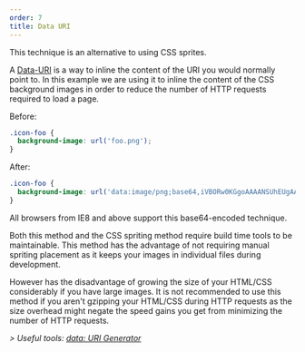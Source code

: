 ```yaml
---
order: 7
title: Data URI
---
```


This technique is an alternative to using CSS sprites.

A [Data-URI](http://en.wikipedia.org/wiki/Data_URI_scheme) is a way to inline the content of the URI you would normally point to. In this example we are using it to inline the content of the CSS background images in order to reduce the number of HTTP requests required to load a page.

Before:
```css
.icon-foo {
  background-image: url('foo.png');
}
```

After:
```css
.icon-foo {
  background-image: url('data:image/png;base64,iVBORw0KGgoAAAANSUhEUgAAAAEAAAABAQMAAAAl21bKAAAAA1BMVEUAAACnej3aAAAAAXRSTlMAQObYZgAAAApJREFUCNdjYAAAAAIAAeIhvDMAAAAASUVORK5CYII%3D');
}
```

All browsers from IE8 and above support this base64-encoded technique.

Both this method and the CSS spriting method require build time tools to be maintainable. This method has the advantage of not requiring manual spriting placement as it keeps your images in individual files during development.

However has the disadvantage of growing the size of your HTML/CSS considerably if you have large images. It is not recommended to use this method if you aren't gzipping your HTML/CSS during HTTP requests as the size overhead might negate the speed gains you get from minimizing the number of HTTP requests.

*> Useful tools: [data: URI Generator](http://dopiaza.org/tools/datauri/index.php)*
